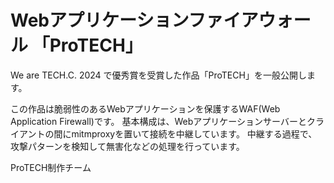 # Webアプリケーションファイアウォール 「ProTECH」

We are TECH.C. 2024 で優秀賞を受賞した作品「ProTECH」を一般公開します。

この作品は脆弱性のあるWebアプリケーションを保護するWAF(Web Application Firewall)です。
基本構成は、Webアプリケーションサーバーとクライアントの間にmitmproxyを置いて接続を中継しています。
中継する過程で、攻撃パターンを検知して無害化などの処理を行っています。

ProTECH制作チーム
